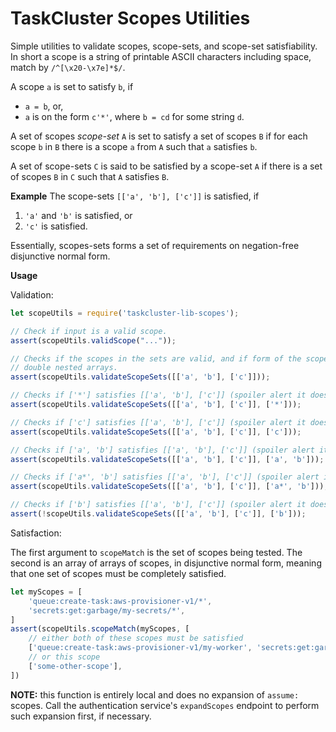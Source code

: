 TaskCluster Scopes Utilities
============================

Simple utilities to validate scopes, scope-sets, and scope-set satisfiability.
In short a scope is a string of printable ASCII characters including space,
match by `/^[\x20-\x7e]*$/`.

A scope `a` is set to satisfy `b`, if
 * `a = b`, or,
 * `a` is on the form `c'*'`, where `b = cd` for some string `d`.

A set of scopes _scope-set_ `A` is set to satisfy a set of scopes `B`
if for each scope `b` in `B` there is a scope `a` from `A` such that
`a` satisfies `b`.

A set of scope-sets `C` is said to be satisfied by a scope-set `A` if there is
a set of scopes `B` in `C` such that `A` satisfies `B`.

**Example**
The scope-sets `[['a', 'b'], ['c']]` is satisfied, if
 1. `'a'` and `'b'` is satisfied, or
 2. `'c'` is satisfied.

Essentially, scopes-sets forms a set of requirements on negation-free
disjunctive normal form.


**Usage**

Validation:

```js
let scopeUtils = require('taskcluster-lib-scopes');

// Check if input is a valid scope.
assert(scopeUtils.validScope("..."));

// Checks if the scopes in the sets are valid, and if form of the scope-sets is
// double nested arrays.
assert(scopeUtils.validateScopeSets([['a', 'b'], ['c']]));

// Checks if ['*'] satisfies [['a', 'b'], ['c']] (spoiler alert it does)
assert(scopeUtils.validateScopeSets([['a', 'b'], ['c']], ['*']));

// Checks if ['c'] satisfies [['a', 'b'], ['c']] (spoiler alert it does)
assert(scopeUtils.validateScopeSets([['a', 'b'], ['c']], ['c']));

// Checks if ['a', 'b'] satisfies [['a', 'b'], ['c']] (spoiler alert it does)
assert(scopeUtils.validateScopeSets([['a', 'b'], ['c']], ['a', 'b']));

// Checks if ['a*', 'b'] satisfies [['a', 'b'], ['c']] (spoiler alert it does)
assert(scopeUtils.validateScopeSets([['a', 'b'], ['c']], ['a*', 'b']));

// Checks if ['b'] satisfies [['a', 'b'], ['c']] (spoiler alert it doesn't)
assert(!scopeUtils.validateScopeSets([['a', 'b'], ['c']], ['b']));
```

Satisfaction:

The first argument to `scopeMatch` is the set of scopes being tested.  The
second is an array of arrays of scopes, in disjunctive normal form, meaning
that one set of scopes must be completely satisfied.

```js
let myScopes = [
    'queue:create-task:aws-provisioner-v1/*',
    'secrets:get:garbage/my-secrets/*',
]
assert(scopeUtils.scopeMatch(myScopes, [
    // either both of these scopes must be satisfied
    ['queue:create-task:aws-provisioner-v1/my-worker', 'secrets:get:garbage/my-secrets/xx'],
    // or this scope
    ['some-other-scope'],
])
```
**NOTE:** this function is entirely local and does no expansion of `assume:` scopes.
Call the authentication service's `expandScopes` endpoint to perform such expansion first, if necessary.
